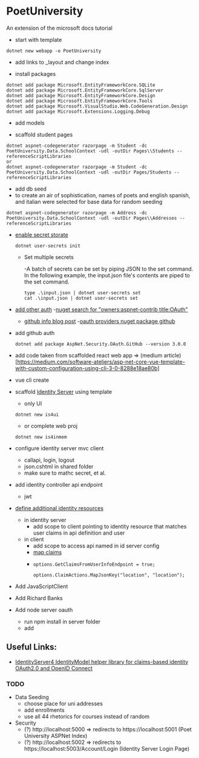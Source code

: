 # PoetUniversity
An extension of the microsoft docs tutorial

- start with template

```
dotnet new webapp -o PoetUniversity
```

- add links to _layout and change index

- install packages 

```
dotnet add package Microsoft.EntityFrameworkCore.SQLite
dotnet add package Microsoft.EntityFrameworkCore.SqlServer
dotnet add package Microsoft.EntityFrameworkCore.Design
dotnet add package Microsoft.EntityFrameworkCore.Tools
dotnet add package Microsoft.VisualStudio.Web.CodeGeneration.Design
dotnet add package Microsoft.Extensions.Logging.Debug
```

- add models

- scaffold student pages

```
dotnet aspnet-codegenerator razorpage -m Student -dc PoetUniversity.Data.SchoolContext -udl -outDir Pages\\Students --referenceScriptLibraries
or
dotnet aspnet-codegenerator razorpage -m Student -dc PoetUniversity.Data.SchoolContext -udl -outDir Pages/Students --referenceScriptLibraries
```

- add db seed
- to create an air of sophistication, names of poets and english spanish, and italian were selected for base data for random seeding

```
dotnet aspnet-codegenerator razorpage -m Address -dc PoetUniversity.Data.SchoolContext -udl -outDir Pages\\Addresses --referenceScriptLibraries
```

- [enable secret storate](https://docs.microsoft.com/en-us/aspnet/core/security/app-secrets?view=aspnetcore-3.1&tabs=windows#enable-secret-storage)
    ```
    dotnet user-secrets init
    ```
    - Set multiple secrets

        -A batch of secrets can be set by piping JSON to the set command. In the following example, the input.json file's  contents are piped to the set command.
        ```
        type .\input.json | dotnet user-secrets set
        cat .\input.json | dotnet user-secrets set
        ```

- [add other auth](https://docs.microsoft.com/en-us/aspnet/core/security/authentication/social/other-logins?view=aspnetcore-3.1)
    -[nuget search for "owners:aspnet-contrib title:OAuth"](https://www.nuget.org/packages?q=owners%3Aaspnet-contrib+title%3AOAuth)
    - [github info blog post](https://www.jerriepelser.com/blog/authenticate-oauth-aspnet-core-2/)
    -[oauth providers nuget package github](https://github.com/aspnet-contrib/AspNet.Security.OAuth.Providers)

- add github auth
    ```
    dotnet add package AspNet.Security.OAuth.GitHub --version 3.0.0
    ```


- add code taken from scaffolded react web app => (medium article)[https://medium.com/software-ateliers/asp-net-core-vue-template-with-custom-configuration-using-cli-3-0-8288e18ae80b]

- vue cli create

- scaffold [Identity Server](http://docs.identityserver.io/en/latest/quickstarts/2_interactive_aspnetcore.html) using template
  - only UI
  ```
  dotnet new is4ui
  ```
  - or complete web proj
  ```
  dotnet new is4inmem
  ```

- configure identity server mvc client
  - callapi, login, logout
  - json.cshtml in shared folder
  - make sure to mathc secret, et al.

- add identity controller api endpoint
  - jwt 

- [define additional identity resources](http://docs.identityserver.io/en/latest/topics/resources.html#defining-identity-resources)
  - in identity server 
    - add scope to client pointing to identity resource that matches user claims in api definition and user
  - in client
    - add scope to access api named in id server config
    - [map claims](https://leastprivilege.com/2017/11/15/missing-claims-in-the-asp-net-core-2-openid-connect-handler/)
    - ```
      options.GetClaimsFromUserInfoEndpoint = true;

      options.ClaimActions.MapJsonKey("location", "location");
      ```

- Add JavaScriptClient

- Add Richard Banks

- Add node server oauth
  - run npm install in server folder
  - add 

## Useful Links:

- [IdentityServer4 IdentityModel helper library for claims-based identity OAuth2.0 and OpenID Connect](https://github.com/IdentityModel/IdentityModel.AspNetCore)

### TODO
- Data Seeding
  - choose place for uni addresses
  - add enrollments
  - use all 44 rhetorics for courses instead of random
- Security
  - (?) http://localhost:5000 => redirects to https://localhost:5001 (Poet University ASPNet Index)
  - (?) http://localhost:5002 => redirects to https://localhost:5003/Account/Login (Identity Server Login Page)
